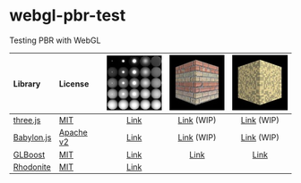 # webgl-pbr-test
Testing PBR with WebGL

|Library                                                      |License                                                                      |![](assets/screenshot/simple.jpg)                                                     |![](assets/screenshot/brick-wall.jpg)                                                          |![](assets/screenshot/metal-tiles.jpg)                                                           |
|:------------------------------------------------------------|:----------------------------------------------------------------------------|:------------------------------------------------------------------------------------:|:---------------------------------------------------------------------------------------------:|:-----------------------------------------------------------------------------------------------:|
|[three.js](https://github.com/mrdoob/three.js/)              |[MIT](https://github.com/mrdoob/three.js/blob/master/LICENSE)                |[Link](https://cx20.github.io/webgl-pbr-test/examples/threejs/simple/index.html)      |[Link](https://cx20.github.io/webgl-pbr-test/examples/threejs/brick-wall/index.html) (WIP)     |[Link](https://cx20.github.io/webgl-pbr-test/examples/threejs/metal-tiles/index.html) (WIP)      |
|[Babylon.js](https://github.com/BabylonJS/Babylon.js)        |[Apache v2](https://github.com/BabylonJS/Babylon.js/blob/master/license.md)  |[Link](https://cx20.github.io/webgl-pbr-test/examples/babylonjs/simple/index.html)    |[Link](https://cx20.github.io/webgl-pbr-test/examples/babylonjs/brick-wall/index.html) (WIP)   |[Link](https://cx20.github.io/webgl-pbr-test/examples/babylonjs/metal-tiles/index.html)  (WIP)   |
|[GLBoost](https://github.com/emadurandal/GLBoost)            |[MIT](https://github.com/emadurandal/GLBoost/blob/master/LICENSE)            |[Link](https://cx20.github.io/webgl-pbr-test/examples/glboost/simple/index.html)      |[Link](https://cx20.github.io/webgl-pbr-test/examples/glboost/brick-wall/index.html)           |[Link](https://cx20.github.io/webgl-pbr-test/examples/glboost/metal-tiles/index.html)            |
|[Rhodonite](https://github.com/actnwit/RhodoniteTS)          |[MIT](https://github.com/actnwit/RhodoniteTS/blob/master/LICENSE)            |[Link](https://cx20.github.io/webgl-pbr-test/examples/rhodonite/simple/index.html)    |                                                                                               |                                                                                                 |
